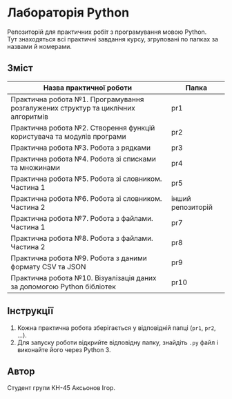 # Лабораторія Python

Репозиторій для практичних робіт з програмування мовою Python.  
Тут знаходяться всі практичні завдання курсу, згруповані по папках за назвами й номерами.

## Зміст

| Назва практичної роботи | Папка |
|---|---|
| Практична робота №1. Програмування розгалужених структур та циклічних алгоритмів | pr1 |
| Практична робота №2. Створення функцій користувача та модулів програми | pr2 |
| Практична робота №3. Робота з рядками | pr3 |
| Практична робота №4. Робота зі списками та множинами | pr4 |
| Практична робота №5. Робота зі словником. Частина 1 | pr5 |
| Практична робота №6. Робота зі словником. Частина 2 | інший репозиторій |
| Практична робота №7. Робота з файлами. Частина 1 | pr7 |
| Практична робота №8. Робота з файлами. Частина 2 | pr8 |
| Практична робота №9. Робота з даними формату CSV та JSON | pr9 |
| Практична робота №10. Візуалізація даних за допомогою Python бібліотек | pr10 |

## Інструкції

1. Кожна практична робота зберігається у відповідній папці (`pr1`, `pr2`, ...).
2. Для запуску роботи відкрийте відповідну папку, знайдіть `.py` файл і виконайте його через Python 3.

## Автор

Студент групи КН-45 Аксьонов Ігор.

